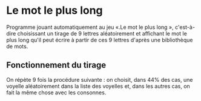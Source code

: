 # Le mot le plus long

Programme jouant automatiquement au jeu «.Le mot le plus long », c'est-à-dire choisissant un tirage de 9 lettres aléatoirement et affichant le mot le plus long qu'il peut écrire à partir de ces 9 lettres d'après une bibliothèque de mots.

## Fonctionnement du tirage

On répète 9 fois la procédure suivante : on choisit, dans 44% des cas, une voyelle aléatoirement dans la liste des voyelles et, dans les autres cas, on fait la même chose avec les consonnes.